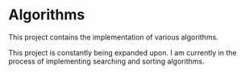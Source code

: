 # Algorithms
This project contains the implementation of various algorithms.

This project is constantly being expanded upon. I am currently in the
process of implementing searching and sorting algorithms.
